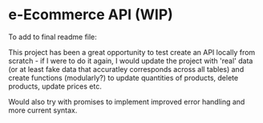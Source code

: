 # e-Ecommerce API (WIP)

To add to final readme file:

This project has been a great opportunity to test create an API locally from scratch - if I were to do it again, I would update the project with 'real' data (or at least fake data that accuratley corresponds across all tables) and create functions (modularly?) to update quantities of products, delete products, update prices etc. 

Would also try with promises to implement improved error handling and more current syntax. 